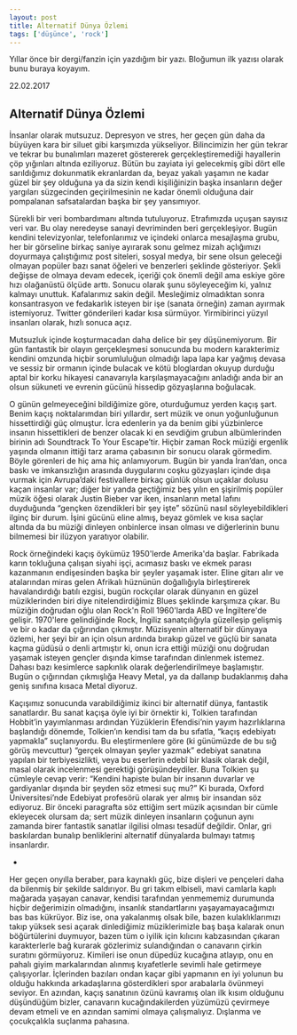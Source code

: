 ```yaml
---
layout: post
title: Alternatif Dünya Özlemi
tags: ['düşünce', 'rock']
---
```

Yıllar önce bir dergi/fanzin için yazdığım bir yazı. Bloğumun ilk yazısı olarak bunu buraya koyayım.

<p2>22.02.2017</p2>

## Alternatif Dünya Özlemi

İnsanlar olarak mutsuzuz. Depresyon ve stres, her geçen gün daha da büyüyen kara bir siluet gibi karşımızda yükseliyor. Bilincimizin her gün tekrar ve tekrar bu bunalımları mazeret göstererek gerçekleştiremediği hayallerin çöp yığınları altında eziliyoruz. Bütün bu zayiata iyi gelecekmiş gibi dört elle sarıldığımız dokunmatik ekranlardan da, beyaz yakalı yaşamın ne kadar güzel bir şey olduğuna ya da sizin kendi kişiliğinizin başka insanların değer yargıları süzgecinden geçirilmesinin ne kadar önemli olduğuna dair pompalanan safsatalardan başka bir şey yansımıyor. 

Sürekli bir veri bombardımanı altında tutuluyoruz. Etrafımızda uçuşan sayısız veri var. Bu olay neredeyse sanayi devriminden beri gerçekleşiyor. Bugün kendini televizyonlar, telefonlarımız ve içindeki onlarca mesajlaşma grubu, her bir görseline birkaç saniye ayırarak sonu gelmez mizah açlığımızı doyurmaya çalıştığımız post siteleri, sosyal medya, bir sene olsun geleceği olmayan popüler bazı sanat öğeleri ve benzerleri şeklinde gösteriyor. Şekli değişse de olmaya devam edecek, içeriği çok önemli değil ama eskiye göre hızı olağanüstü ölçüde arttı. Sonucu olarak şunu söyleyeceğim ki, yalnız kalmayı unuttuk. Kafalarımız sakin değil. Mesleğimiz olmadıktan sonra konsantrasyon ve fedakarlık isteyen bir işe (sanata örneğin) zaman ayırmak istemiyoruz. Twitter gönderileri kadar kısa sürmüyor. Yirmibirinci yüzyıl insanları olarak, hızlı sonuca açız.

Mutsuzluk içinde koşturmacadan daha delice bir şey düşünemiyorum. Bir gün fantastik bir olayın gerçekleşmesi sonucunda bu modern karakterimiz kendini omzunda hiçbir sorumluluğun olmadığı lapa lapa kar yağmış devasa ve sessiz bir ormanın içinde bulacak ve kötü bloglardan okuyup durduğu aptal bir korku hikayesi canavarıyla karşılaşmayacağını anladığı anda bir an olsun sükuneti ve evrenin gücünü hissedip gözyaşlarına boğulacak. 

O günün gelmeyeceğini bildiğimize göre, oturduğumuz yerden kaçış şart. Benim kaçış noktalarımdan biri yıllardır, sert müzik ve onun yoğunluğunun hissettirdiği güç olmuştur. İcra edenlerin ya da benim gibi yüzbinlerce insanın hissettikleri de benzer olacak ki en sevdiğim grubun albümlerinden birinin adı Soundtrack To Your Escape’tir. Hiçbir zaman Rock müziği ergenlik yaşında olmanın ittiği tarz arama çabasının bir sonucu olarak görmedim. Böyle görenleri de hiç ama hiç anlamıyorum. Bugün bir yanda İran’dan, onca baskı ve imkansızlığın arasında duygularını coşku gözyaşları içinde dışa vurmak için Avrupa’daki festivallere birkaç günlük olsun uçaklar dolusu kaçan insanlar var; diğer bir yanda geçtiğimiz beş yılın en şişirilmiş popüler müzik öğesi olarak Justin Bieber var iken, insanların metal lafını duyduğunda “gençken özendikleri bir şey işte” sözünü nasıl söyleyebildikleri ilginç bir durum. İşini gücünü eline almış, beyaz gömlek ve kısa saçlar altında da bu müziği dinleyen onbinlerce insan olması ve diğerlerinin bunu bilmemesi bir ilüzyon yaratıyor olabilir. 

Rock örneğindeki kaçış öykümüz 1950'lerde Amerika'da başlar. Fabrikada karın tokluğuna çalışan siyahi işçi, acımasız baskı ve ekmek parası kazanmanın endişesinden başka bir şeyler yaşamak ister. Eline gitarı alır ve atalarından miras gelen Afrikalı hüznünün doğallığıyla birleştirerek havalandırdığı batılı ezgisi, bugün rockçılar olarak dünyanın en güzel müziklerinden biri diye nitelendirdiğimiz Blues şeklinde karşımıza çıkar. Bu müziğin doğrudan oğlu olan Rock'n Roll 1960'larda ABD ve İngiltere'de gelişir. 1970'lere gelindiğinde Rock, İngiliz sanatçılığıyla güzelleşip gelişmiş ve bir o kadar da çığırından çıkmıştır. Müzisyenin alternatif bir dünyaya özlemi, her şeyi bir an için olsun ardında bırakıp güzel ve güçlü bir sanata kaçma güdüsü o denli artmıştır ki, onun icra ettiği müziği onu doğrudan yaşamak isteyen gençler dışında kimse tarafından dinlenmek istemez. Dahası bazı kesimlerce sapkınlık olarak değerlendirilmeye başlamıştır. Bugün o çığırından çıkmışlığa Heavy Metal, ya da dallanıp budaklanmış daha geniş sınıfına kısaca Metal diyoruz. 

Kaçışımız sonucunda varabildiğimiz ikinci bir alternatif dünya, fantastik sanatlardır. Bu sanat kaçışa öyle iyi bir örnektir ki, Tolkien tarafından Hobbit’in yayımlanması ardından Yüzüklerin Efendisi’nin yayım hazırlıklarına başlandığı dönemde, Tolkien’ın kendisi tam da bu sıfatla, “kaçış edebiyatı yapmakla” suçlanıyordu. Bu eleştirmenlere göre (ki günümüzde de bu sığ görüş mevcuttur) “gerçek olmayan şeyler yazmak” edebiyat sanatına yapılan bir terbiyesizlikti, veya bu eserlerin edebî bir klasik olarak değil, masal olarak incelenmesi gerektiği görüşündeydiler. Buna Tolkien şu cümleyle cevap verir: “Kendini hapiste bulan bir insanın duvarlar ve gardiyanlar dışında bir şeyden söz etmesi suç mu?” Ki burada, Oxford Üniversitesi’nde Edebiyat profesörü olarak yer almış bir insandan söz ediyoruz. Bir önceki paragrafta söz ettiğim sert müzik açısından bir cümle ekleyecek olursam da; sert müzik dinleyen insanların çoğunun aynı zamanda birer fantastik sanatlar ilgilisi olması tesadüf değildir. Onlar, gri baskılardan bunalıp benliklerini alternatif dünyalarda bulmayı tatmış insanlardır.

*

Her geçen onyılla beraber, para kaynaklı güç, bize dişleri ve pençeleri daha da bilenmiş bir şekilde saldırıyor. Bu gri takım elbiseli, mavi camlarla kaplı mağarada yaşayan canavar, kendisi tarafından yenmememiz durumunda hiçbir değerimizin olmadığını, insanlık standartlarını yaşayamayacağımızı bas bas kükrüyor. Biz ise, ona yakalanmış olsak bile, bazen kulaklıklarımızı takıp yüksek sesi açarak dinlediğimiz müziklerimizle baş başa kalarak onun böğürtülerini duymuyor, bazen tüm o iyilik için kılıcını kabzasından çıkaran karakterlerle bağ kurarak gözlerimiz sulandığından o canavarın çirkin suratını görmüyoruz. Kimileri ise onun düpedüz kucağına atlayıp, onu en pahalı giyim markalarından alınmış kıyafetlerle sevimli hale getirmeye çalışıyorlar. İçlerinden bazıları ondan kaçar gibi yapmanın en iyi yolunun bu olduğu hakkında arkadaşlarına gösterdikleri spor arabalarla övünmeyi seviyor. En azından, kaçış sanatının özünü kavramış olan ilk kısım olduğunu düşündüğüm bizler, canavarın kucağındakilerden yüzümüzü çevirmeye devam etmeli ve en azından samimi olmaya çalışmalıyız. Dışlanma ve çocukçalıkla suçlanma pahasına. 
